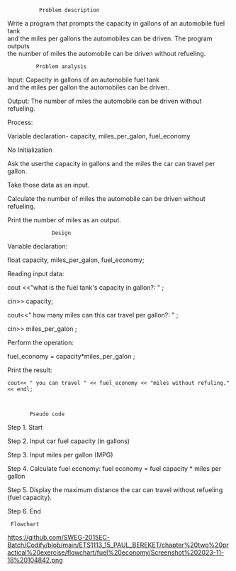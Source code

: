               Problem description   

Write a program that prompts the capacity in gallons of an automobile fuel tank  
and the miles per gallons the automobiles can be driven. The program outputs  
the number of miles the automobile can be driven without refueling.   
   

             Problem analysis 

Input: Capacity in gallons of an automobile fuel tank  
and the miles per gallon the automobiles can be driven. 

Output: The number of miles the automobile can be driven without refueling.    
     

Process:  

 Variable declaration- capacity, miles_per_galon, fuel_economy 

No Initialization  

Ask the userthe capacity in gallons and the miles the car can travel per gallon. 

Take those data  as an input. 

Calculate the number of miles the automobile can be driven without refueling.   

Print the number of miles as an output. 

                  Design 

Variable declaration:  

float capacity, miles_per_galon, fuel_economy; 

Reading input data:  

cout <<"what is the fuel tank's capacity in gallon?: " ; 

 cin>> capacity; 

 cout<<" how many miles can this car travel per gallon?: " ;    

cin>> miles_per_galon ; 

Perform the operation: 

 fuel_economy = capacity*miles_per_galon ; 

  Print the result: 

    cout<< " you can travel " << fuel_economy << "miles without refuling." << endl; 

 

           Pseudo code  

Step 1. Start  

Step 2. Input car fuel capacity (in gallons) 

 Step 3. Input miles per gallon (MPG)  

Step 4. Calculate fuel economy: fuel economy = fuel capacity * miles per gallon 

Step 5. Display the maximum distance the car can travel without refueling (fuel capacity). 

Step 6. End 

     Flowchart 
https://github.com/SWEG-2015EC-Batch/Codify/blob/main/ETS1113_15_PAUL_BEREKET/chapter%20two%20practical%20exercise/flowchart/fuel%20economy/Screenshot%202023-11-18%20104842.png